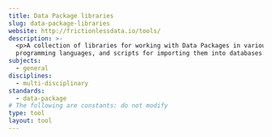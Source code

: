 ```yaml
---
title: Data Package libraries
slug: data-package-libraries
website: http://frictionlessdata.io/tools/
description: >-
  <p>A collection of libraries for working with Data Packages in various
  programming languages, and scripts for importing them into databases.</p>
subjects:
  - general
disciplines:
  - multi-disciplinary
standards:
  - data-package
# The following are constants: do not modify
type: tool
layout: tool
---
```

